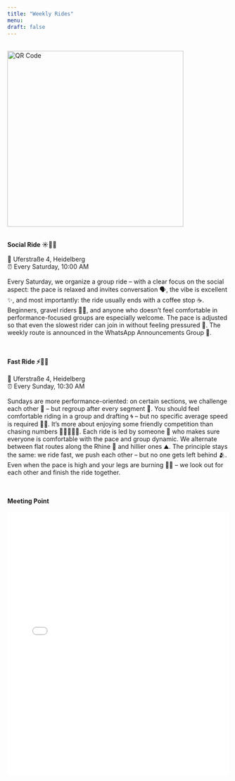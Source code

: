 ```yaml
---
title: "Weekly Rides"
menu:
draft: false
---
```

<div style="margin-top: 2rem; text-align: left;">
  <img src="/images/ausfahrt.jpg" alt="QR Code" width="400">
</div>

<div style="margin-top: 2.0rem;"></div>

**Social Ride ☀️🚴‍♂️**
<div style="margin-top: 1.0rem;"></div>

📌 Uferstraße 4, Heidelberg  
⏰ Every Saturday, 10:00 AM  
<div style="margin-top: 1.0rem;"></div>

Every Saturday, we organize a group ride – with a clear focus on the social aspect: the pace is relaxed and invites conversation 🗣️, the vibe is excellent ✨, and most importantly: the ride usually ends with a coffee stop ☕. Beginners, gravel riders 🚵‍♂️, and anyone who doesn’t feel comfortable in performance-focused groups are especially welcome. The pace is adjusted so that even the slowest rider can join in without feeling pressured 🐢. The weekly route is announced in the WhatsApp Announcements Group 📱.
<div style="margin-top: 3.0rem;"></div>

**Fast Ride ⚡🚴‍♀️**
<div style="margin-top: 1.0rem;"></div>

📌 Uferstraße 4, Heidelberg  
⏰ Every Sunday, 10:30 AM  
<div style="margin-top: 1.0rem;"></div>

Sundays are more performance-oriented: on certain sections, we challenge each other 💨 – but regroup after every segment 🤝. You should feel comfortable riding in a group and drafting 🌀 – but no specific average speed is required 🚫🏁. It’s more about enjoying some friendly competition than chasing numbers 🚴‍♀️🚴‍♂️💪. Each ride is led by someone 👋 who makes sure everyone is comfortable with the pace and group dynamic. We alternate between flat routes along the Rhine 🌊 and hillier ones ⛰️. The principle stays the same: we ride fast, we push each other – but no one gets left behind 🫂. Even when the pace is high and your legs are burning 🧬😉 – we look out for each other and finish the ride together.
<div style="margin-top: 3.0rem;"></div>

**Meeting Point**  
<div style="margin-top: 1.0rem;"></div>

<iframe src="/map/index.html?lat=49.41325&lng=8.6919444&zoom=14" width="100%" height="600" style="border:none;"></iframe>